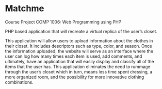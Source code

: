 # Matchme
Course Project
COMP 1006: Web Programming using PHP

PHP based application that will recreate a virtual replica of the user’s closet.

This application will allow users to upload information about the clothes in their closet.
It includes descriptors such as type, color, and season. 
Once the information uploaded, the website will serve as an interface where the user can log how many times each item is used, add comments, and ultimately, have an application that will easily display and classify all of the items that the user has. 
This application eliminates the need to rummage through the user’s closet which in turn, means less time spent dressing, a more organized room, and the possibility for more innovative clothing combinations.
